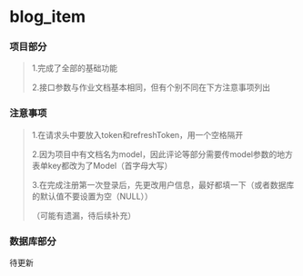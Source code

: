 # blog_item
### **项目部分**

>1.完成了全部的基础功能
>
>2.接口参数与作业文档基本相同，但有个别不同在下方注意事项列出

### 注意事项

>1.在请求头中要放入token和refreshToken，用一个空格隔开
>
>2.因为项目中有文档名为model，因此评论等部分需要传model参数的地方表单key都改为了Model（首字母大写）
>
>3.在完成注册第一次登录后，先更改用户信息，最好都填一下（或者数据库的默认值不要设置为空（NULL））
>
>（可能有遗漏，待后续补充）
### 数据库部分

待更新
